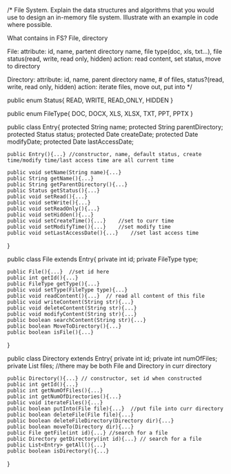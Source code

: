 /*
File System. Explain the data structures and algorithms that you would use to design an in-memory file system. Illustrate with an example in code where possible.

What contains in FS? File, directory

File:
    attribute: id, name, partent directory name, file type(doc, xls, txt...), file status(read, write, read only, hidden)
    action: read content, set status, move to directory

Directory:
    attribute: id, name, parent directory name, # of files, status?(read, write, read only, hidden)
    action: iterate files, move out, put into
*/

public enum Status{
    READ, WRITE, READ_ONLY, HIDDEN
}

public enum FileType{
    DOC, DOCX, XLS, XLSX, TXT, PPT, PPTX
}

public class Entry{
    protected String name;
    protected String parentDirectory;
    protected Status status;
    protected Date createDate;
    protected Date modifyDate;
    protected Date lastAccessDate;

    public Entry(){...} //constructor, name, default status, create time/modify time/last access time are all current time

    public void setName(String name){...}
    public String getName(){...}
    public String getParentDirectory(){...}
    public Status getStatus(){...}
    public void setRead(){...}
    public void setWrite(){...}
    public void setReadOnly(){...}
    public void setHidden(){...}
    public void setCreateTime(){...}    //set to curr time
    public void setModifyTime(){...}    //set modify time
    public void setLastAccessDate(){...}    //set last access time

}

public class File extends Entry{
    private int id;
    private FileType type;

    public File(){...}  //set id here
    public int getId(){...}
    public FileType getType(){...}
    public void setType(FileType type){...}
    public void readContent(){...}  // read all content of this file
    public void writeContent(String str){...}
    public void deleteContent(String str){...}
    public void modifyContent(String str){...}
    public boolean searchContent(String str){...}
    public boolean MoveToDirectory(){...}
    public boolean isFile(){...}
}

public class Directory extends Entry{
    private int id;
    private int numOfFiles;
    private List<Entry> files;  //there may be both File and Directory in curr directory

    public Directory(){...} // constructor, set id when constructed
    public int getId(){...}
    public int getNumOfFiles(){...}
    public int getNumOfDirectories(){...}
    public void iterateFiles(){...}
    public boolean putInto(File file){...}  //put file into curr directory
    public boolean deleteFile(File file){...}
    public boolean deleteFileDirectory(Directory dir){...}
    public boolean moveTo(Directory dir){...}
    public File getFile(int id){...} //search for a file
    public Directory getDirectory(int id){...} // search for a file
    public List<Entry> getAll(){...}
    public boolean isDirectory(){...}

}
